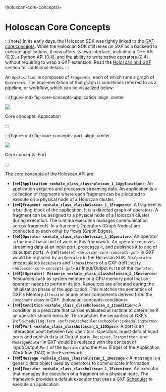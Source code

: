 (holoscan-core-concepts)=
# Holoscan Core Concepts

:::{note}
In its early days, the Holoscan SDK was tightly linked to the [GXF core concepts](gxf/gxf_core_concepts.md). While the Holoscan SDK still relies on GXF as a backend to execute applications, it now offers its own interface, including a C++ API (0.3), a Python API (0.4), and the ability to write native operators (0.4) without requiring to wrap a GXF extension. Read the [Holoscan and GXF](gxf/holoscan_and_gxf.md) section for additional details.
:::

An `Application` is composed of `Fragments`, each of which runs a graph of `Operators`. The implementation of that graph is sometimes referred to as a pipeline, or workflow, which can be visualized below:

:::{figure-md} fig-core-concepts-application
:align: center

![](images/core_concepts_application.png)

Core concepts: Application

:::

:::{figure-md} fig-core-concepts-port
:align: center

![](images/core_concepts_port.png)

Core concepts: Port

:::

The core concepts of the Holoscan API are:

- **{ref}`Application <exhale_class_classholoscan_1_1Application>`**: An application acquires and processes streaming data. An application is a collection of fragments where each fragment can be allocated to execute on a physical node of a Holoscan cluster.
- **{ref}`Fragment <exhale_class_classholoscan_1_1Fragment>`**: A fragment is a building block of the application. It is a directed graph of operators. A fragment can be assigned to a physical node of a Holoscan cluster during execution. The runtime execution manages communication across fragments. In a fragment, Operators (Graph Nodes) are connected to each other by flows (Graph Edges).
- **{ref}`Operator <exhale_class_classholoscan_1_1Operator>`**: An operator is the most basic unit of work in this framework. An operator receives streaming data at an input port, processes it, and publishes it to one of its output ports. A {ref}`Codelet <holoscan-core-concepts-gxf>` in GXF would be replaced by an `Operator` in the Holoscan SDK. An `Operator` encapsulates `Receiver`s and `Transmitter`s of a GXF {ref}`Entity <holoscan-core-concepts-gxf>` as Input/Output `Port`s of the `Operator`.
- **{ref}`(Operator) Resource <exhale_class_classholoscan_1_1Resource>`**: Resources such as system memory or a GPU memory pool that an operator needs to perform its job. Resources are allocated during the initialization phase of the application. This matches the semantics of GXF's Memory `Allocator` or any other components derived from the `Component` class in GXF.
(holoscan-concepts-condition)=
- **{ref}`Condition <exhale_class_classholoscan_1_1Condition>`**: A condition is a predicate that can be evaluated at runtime to determine if an operator should execute. This matches the semantics of GXF's {ref}`Scheduling Term <gxf/doc/scheduler/scheduler:schedulingterms>`.
- **{ref}`Port <exhale_class_classholoscan_1_1IOSpec>`**: A port is an interaction point between two operators. Operators ingest data at Input ports and publish data at Output ports. `Receiver`, `Transmitter`, and `MessageRouter` in GXF would be replaced with the concept of Input/Output `Port` of the `Operator` and the `Flow` (Edge) of the Application Workflow (DAG) in the Framework.
- **{ref}`Message <exhale_class_classholoscan_1_1Message>`**: A message is a generic data object used by operators to communicate information.
- **{ref}`Executor <exhale_class_classholoscan_1_1Executor>`**: An executor that manages the execution of a fragment on a physical node. The framework provides a default executor that uses a GXF [Scheduler](gxf/doc/scheduler/scheduler) to execute an application.
